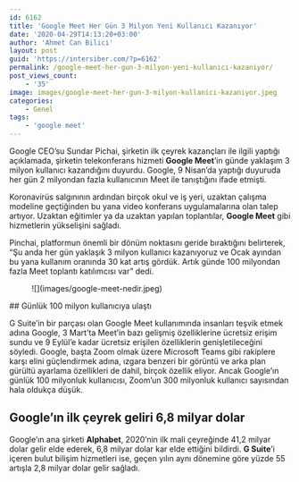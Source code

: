 ```yaml
---
id: 6162
title: 'Google Meet Her Gün 3 Milyon Yeni Kullanıcı Kazanıyor'
date: '2020-04-29T14:13:20+03:00'
author: 'Ahmet Can Bilici'
layout: post
guid: 'https://intersiber.com/?p=6162'
permalink: /google-meet-her-gun-3-milyon-yeni-kullanici-kazaniyor/
post_views_count:
    - '35'
image: images/google-meet-her-gun-3-milyon-kullanici-kazaniyor.jpeg
categories:
    - Genel
tags:
    - 'google meet'
---
```


Google CEO’su Sundar Pichai, şirketin ilk çeyrek kazançları ile ilgili yaptığı açıklamada, şirketin telekonferans hizmeti **Google Meet**’in günde yaklaşım 3 milyon kullanıcı kazandığını duyurdu. Google, 9 Nisan’da yaptığı duyuruda her gün 2 milyondan fazla kullanıcının Meet ile tanıştığını ifade etmişti.

Koronavirüs salgınının ardından birçok okul ve iş yeri, uzaktan çalışma modeline geçtiğinden bu yana video konferans uygulamalarına olan talep artıyor. Uzaktan eğitimler ya da uzaktan yapılan toplantılar, **Google Meet** gibi hizmetlerin yükselişini sağladı.

Pinchai, platformun önemli bir dönüm noktasını geride bıraktığını belirterek, “Şu anda her gün yaklaşık 3 milyon kullanıcı kazanıyoruz ve Ocak ayından bu yana kullanım oranında 30 kat artış gördük. Artık günde 100 milyondan fazla Meet toplantı katılımcısı var” dedi.

<figure class="wp-block-image size-large">![](images/google-meet-nedir.jpeg)</figure>## Günlük 100 milyon kullanıcıya ulaştı

G Suite’in bir parçası olan Google Meet kullanımında insanları teşvik etmek adına Google, 3 Mart’ta Meet’in bazı gelişmiş özelliklerine ücretsiz erişim sundu ve 9 Eylül’e kadar ücretsiz erişilen özelliklerin genişletileceğini söyledi. Google, başta Zoom olmak üzere Microsoft Teams gibi rakiplere karşı elini güçlendirmek adına, ızgara benzeri bir görüntü ve arka plan gürültü ayarlama özellikleri de dahil, birçok özellik eliyor. Ancak Google’ın günlük 100 milyonluk kullanıcısı, Zoom’un 300 milyonluk kullanıcı sayısından hala oldukça düşük.

## Google’ın ilk çeyrek geliri 6,8 milyar dolar

Google’ın ana şirketi **Alphabet**, 2020’nin ilk mali çeyreğinde 41,2 milyar dolar gelir elde ederek, 6,8 milyar dolar kar elde ettiğini bildirdi. **G Suite**’i içeren bulut bilişim hizmetleri ise, geçen yılın aynı dönemine göre yüzde 55 artışla 2,8 milyar dolar gelir sağladı.
